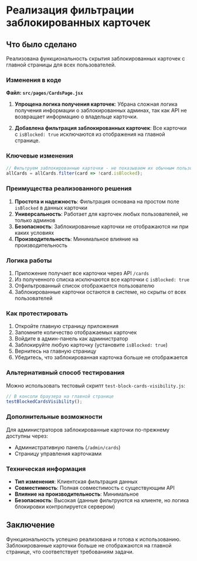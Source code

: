 # Реализация фильтрации заблокированных карточек

## Что было сделано

Реализована функциональность скрытия заблокированных карточек с главной страницы для всех пользователей.

### Изменения в коде

**Файл: `src/pages/CardsPage.jsx`**

1. **Упрощена логика получения карточек**: Убрана сложная логика получения информации о заблокированных админах, так как API не возвращает информацию о владельце карточки.

2. **Добавлена фильтрация заблокированных карточек**: Все карточки с `isBlocked: true` исключаются из отображения на главной странице.

### Ключевые изменения

```javascript
// Фильтруем заблокированные карточки - не показываем их обычным пользователям
allCards = allCards.filter(card => !card.isBlocked);
```

### Преимущества реализованного решения

1. **Простота и надежность**: Фильтрация основана на простом поле `isBlocked` в данных карточки
2. **Универсальность**: Работает для карточек любых пользователей, не только админов
3. **Безопасность**: Заблокированные карточки не отображаются ни при каких условиях
4. **Производительность**: Минимальное влияние на производительность

### Логика работы

1. Приложение получает все карточки через API `/cards`
2. Из полученного списка исключаются все карточки с `isBlocked: true`
3. Отфильтрованный список отображается пользователю
4. Заблокированные карточки остаются в системе, но скрыты от всех пользователей

### Как протестировать

1. Откройте главную страницу приложения
2. Запомните количество отображаемых карточек
3. Войдите в админ-панель как администратор
4. Заблокируйте любую карточку (установите `isBlocked: true`)
5. Вернитесь на главную страницу
6. Убедитесь, что заблокированная карточка больше не отображается

### Альтернативный способ тестирования

Можно использовать тестовый скрипт `test-block-cards-visibility.js`:

```javascript
// В консоли браузера на главной странице
testBlockedCardsVisibility();
```

### Дополнительные возможности

Для администраторов заблокированные карточки по-прежнему доступны через:
- Административную панель (`/admin/cards`)
- Страницу управления карточками

### Техническая информация

- **Тип изменения**: Клиентская фильтрация данных
- **Совместимость**: Полная совместимость с существующим API
- **Влияние на производительность**: Минимальное
- **Безопасность**: Высокая (данные фильтруются на клиенте, но логика блокировки контролируется сервером)

## Заключение

Функциональность успешно реализована и готова к использованию. Заблокированные карточки больше не отображаются на главной странице, что соответствует требованиям задачи.
